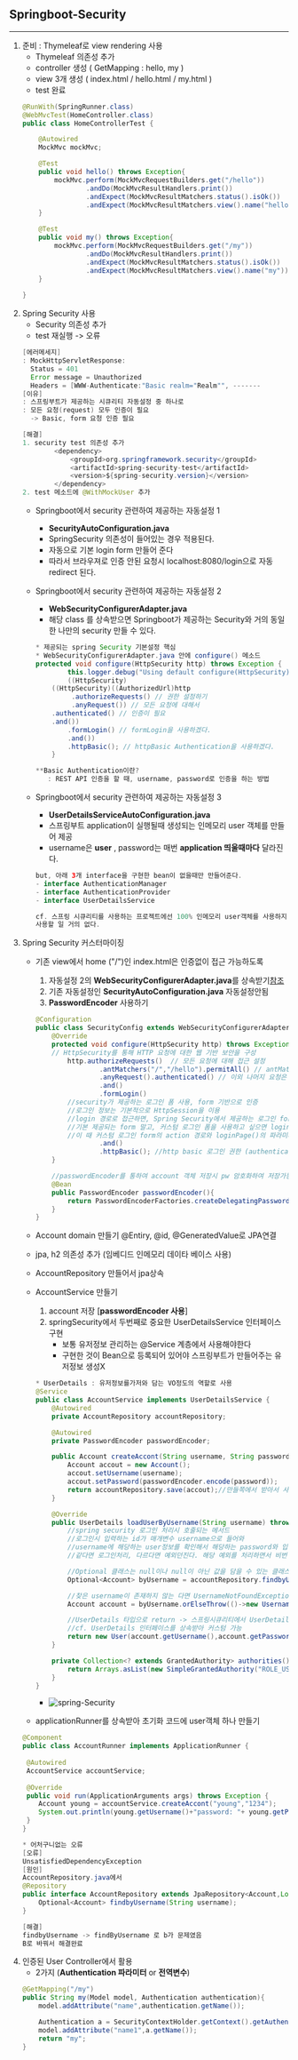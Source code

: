 ## Springboot-Security
---
1. 준비 : Thymeleaf로 view rendering 사용
	- Thymeleaf 의존성 추가
	- controller 생성 ( GetMapping : hello, my )
	- view 3개 생성 ( index.html / hello.html / my.html )
	- test 완료
	```java
	@RunWith(SpringRunner.class)
	@WebMvcTest(HomeController.class)
	public class HomeControllerTest {
	
	    @Autowired
	    MockMvc mockMvc;
	
	    @Test
	    public void hello() throws Exception{
	        mockMvc.perform(MockMvcRequestBuilders.get("/hello"))
	                .andDo(MockMvcResultHandlers.print())
	                .andExpect(MockMvcResultMatchers.status().isOk())
	                .andExpect(MockMvcResultMatchers.view().name("hello"));
	    }
	
	    @Test
	    public void my() throws Exception{
	        mockMvc.perform(MockMvcRequestBuilders.get("/my"))
	                .andDo(MockMvcResultHandlers.print())
	                .andExpect(MockMvcResultMatchers.status().isOk())
	                .andExpect(MockMvcResultMatchers.view().name("my"));
	    }
		
	}
	```
2. Spring Security 사용
	- Security 의존성 추가
	- test 재실행 -> 오류
	```java
	[에러메세지]
	: MockHttpServletResponse:
	  Status = 401
	  Error message = Unauthorized
	  Headers = [WWW-Authenticate:"Basic realm="Realm"", -------
	[이유]
	: 스프링부트가 제공하는 시큐리티 자동설정 중 하나로
	: 모든 요청(request) 모두 인증이 필요
	  -> Basic, form 요청 인증 필요

	[해결] 
	1. security test 의존성 추가
	        <dependency>
	            <groupId>org.springframework.security</groupId>
	            <artifactId>spring-security-test</artifactId>
	            <version>${spring-security.version}</version>
	        </dependency>
	2. test 메소드에 @WithMockUser 추가
	```
	- Springboot에서 security 관련하여 제공하는 자동설정 1
		- **SecurityAutoConfiguration.java**
		- SpringSecurity 의존성이 들어있는 경우 적용된다.
		- 자동으로 기본 login form 만들어 준다
		- 따라서 브라우져로 인증 안된 요청시 localhost:8080/login으로 자동 redirect 된다. 
		
	- Springboot에서 security 관련하여 제공하는 자동설정 2
		- **WebSecurityConfigurerAdapter.java**
		- 해당 class 를 상속받으면 Springboot가 제공하는 Security와 거의 동일한 나만의 security 만들 수 있다.
		```java
		* 제공되는 spring Security 기본설정 핵심
		* WebSecurityConfigurerAdapter.java 안에 configure() 메소드
		protected void configure(HttpSecurity http) throws Exception {
		        this.logger.debug("Using default configure(HttpSecurity). If subclassed this will potentially override subclass configure(HttpSecurity).");
		        ((HttpSecurity)
			((HttpSecurity)((AuthorizedUrl)http
			     .authorizeRequests() // 권한 설정하기
			     .anyRequest()) // 모든 요청에 대해서
			.authenticated() // 인증이 필요
			.and())
		        .formLogin() // formLogin을 사용하겠다.
		        .and())
		        .httpBasic(); // httpBasic Authentication을 사용하겠다.
		    }
		
		**Basic Authentication이란?
		   : REST API 인증을 할 때, username, password로 인증을 하는 방법
		```
	- Springboot에서 security 관련하여 제공하는 자동설정 3
		- **UserDetailsServiceAutoConfiguration.java**
		- 스프링부트 application이 실행될때 생성되는 인메모리 user 객체를 만들어 제공
		- username은 **user** , password는 매번 **application 띄울때마다** 달라진다.
		``` java
		but, 아래 3개 interface을 구현한 bean이 없을때만 만들어준다. 
		- interface AuthenticationManager
		- interface AuthenticationProvider 
		- interface UserDetailsService
		
		cf. 스프링 시큐리티를 사용하는 프로젝트에선 100% 인메모리 user객체를 사용하지 않으므로
		사용할 일 거의 없다.
		```
3. Spring Security 커스터마이징
	- 기존 view에서 home ("/")인 index.html은 인증없이 접근 가능하도록
		1. 자동설정 2의 **WebSecurityConfigurerAdapter.java**를 상속받기[참조](https://victorydntmd.tistory.com/328)
		2. 기존 자동설정인 **SecurityAutoConfiguration.java** 자동설정안됨
		3. **PasswordEncoder** 사용하기
		```java
		@Configuration
		public class SecurityConfig extends WebSecurityConfigurerAdapter {
		    @Override
		    protected void configure(HttpSecurity http) throws Exception {
		    // HttpSecurity를 통해 HTTP 요청에 대한 웹 기반 보안을 구성
		        http.authorizeRequests()  // 모든 요청에 대해 접근 설정
		                .antMatchers("/","/hello").permitAll() // antMatchers() 메서드로 url은 승인(permitAll())
		                .anyRequest().authenticated() // 이외 나머지 요청은 권한필요
		                .and()
		                .formLogin() 
			    //security가 제공하는 로그인 폼 사용, form 기반으로 인증
			    //로그인 정보는 기본적으로 HttpSession을 이용
			    //login 경로로 접근하면, Spring Security에서 제공하는 로그인 form을 사용가능
			    //기본 제공되는 form 말고, 커스텀 로그인 폼을 사용하고 싶으면 loginPage() 메서드를 사용합니다.
			    //이 때 커스텀 로그인 form의 action 경로와 loginPage()의 파라미터 경로가 일치해야 인증을 처리할 수 있습니다. ( login.html에서 확인 )
		                .and()
		                .httpBasic(); //http basic 로그인 권한 (authenticated) 사용
		    }

		    //passwordEncoder를 통하여 account 객체 저장시 pw 암호화하여 저장가능
		    @Bean
		    public PasswordEncoder passwordEncoder(){
		        return PasswordEncoderFactories.createDelegatingPasswordEncoder();
		    }
		}
		```
	- Account domain 만들기 @Entiry, @id, @GeneratedValue로 JPA연결 
	- jpa, h2 의존성 추가 (임베디드 인메모리 데이타 베이스 사용)
	- AccountRepository 만들어서 jpa상속
	- AccountService 만들기
		1. account 저장 [**passwordEncoder 사용**]
		2. springSecurity에서 두번째로 중요한 UserDetailsService 인터페이스 구현
			- 보통 유저정보 관리하는 @Service 계층에서 사용해야한다
			- 구현한 것이 Bean으로 등록되어 있어야 스프링부트가 만들어주는 유저정보 생성X
		```java
		* UserDetails : 유저정보를가저와 담는 VO정도의 역할로 사용
		@Service
		public class AccountService implements UserDetailsService {
		    @Autowired
		    private AccountRepository accountRepository;

		    @Autowired
		    private PasswordEncoder passwordEncoder;

		    public Account createAccont(String username, String password){
		        Account accout = new Account();
		        accout.setUsername(username);
		        accout.setPassword(passwordEncoder.encode(password));
		        return accountRepository.save(accout);//만들쪽에서 받아서 사용가능하도록 return
		    }
		
		    @Override
		    public UserDetails loadUserByUsername(String username) throws UsernameNotFoundException {
		        //spring security 로그인 처리시 호줄되는 메서드
		        //로그인시 입력하는 id가 매개변수 username으로 들어와
		        //username에 해당하는 user정보를 확인해서 해당하는 password와 입력한 pw가 같은지 확인
		        //같다면 로그인처리, 다르다면 예외던진다. 해당 예외를 처리하면서 비번 틀리다는 메시지 보낼 수 있다.
		
		        //Optional 클래스는 null이나 null이 아닌 값을 담을 수 있는 클래스
		        Optional<Account> byUsername = accountRepository.findbyUsername(username);
		
		        //찾은 username이 존재하지 않는 다면 UsernameNotFoundException 예외발생시키기, 존재하면 account 타입으로 받기
		        Account account = byUsername.orElseThrow(()->new UsernameNotFoundException(username));
		
		        //UserDetails 타입으로 return -> 스프링시큐리티에서 UserDetails타입의 기본구현체를 User라는 이름으로 제공한다. 이를통해 인증된 객체 리턴
		        //cf. UserDetails 인터페이스를 상속받아 커스텀 가능
		        return new User(account.getUsername(),account.getPassword(),authorities());
		    }
	
		    private Collection<? extends GrantedAuthority> authorities() {
		        return Arrays.asList(new SimpleGrantedAuthority("ROLE_USER"));
		    }
		}
		```
		- ![spring-Security](https://user-images.githubusercontent.com/60174144/103727757-6d20b380-501f-11eb-9ec5-de0a34e9dabb.png)

	- applicationRunner를 상속받아 초기화 코드에 user객체 하나 만들기 
	```java
	@Component
	public class AccountRunner implements ApplicationRunner {
                
	 @Autowired
	 AccountService accountService;
                
	 @Override
	 public void run(ApplicationArguments args) throws Exception {
	    Account young = accountService.createAccont("young","1234");
	    System.out.println(young.getUsername()+"password: "+ young.getPassword());
	 }
	}
	```	 
	```java
	* 어처구니없는 오류
	[오류]
	UnsatisfiedDependencyException
	[원인]
	AccountRepository.java에서
	@Repository
	public interface AccountRepository extends JpaRepository<Account,Long> {
	    Optional<Account> findbyUsername(String username);
	}

	[해결]
	findbyUsername -> findByUsername 로 b가 문제였음
	B로 바꿔서 해결완료
	```
4. 인증된 User Controller에서 활용
	- 2가지 (**Authentication 파라미터** or **전역변수**)
	```java
	@GetMapping("/my")
	public String my(Model model, Authentication authentication){
	    model.addAttribute("name",authentication.getName());
	
	    Authentication a = SecurityContextHolder.getContext().getAuthentication();
	    model.addAttribute("name1",a.getName());
	    return "my";
	}
	``` 